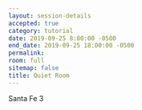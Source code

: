 ```yaml
---
layout: session-details
accepted: true
category: tutorial
date: 2019-09-25 8:00:00 -0500
end_date: 2019-09-25 18:00:00 -0500
permalink:
room: full
sitemap: false
title: Quiet Room
---
```

Santa Fe 3
